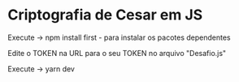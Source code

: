 # Criptografia de Cesar em JS
 
Execute -> npm install first - para instalar os pacotes dependentes

Edite o TOKEN na URL para o seu TOKEN no arquivo "Desafio.js"

Execute -> yarn dev

